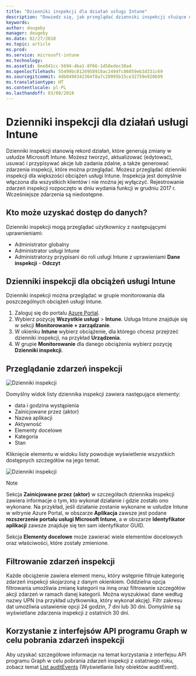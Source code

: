 ```yaml
---
title: "Dzienniki inspekcji dla działań usługi Intune"
description: "Dowiedz się, jak przeglądać dzienniki inspekcji służące do rejestrowania działań usługi Intune"
keywords: 
author: dougeby
manager: dougeby
ms.date: 02/27/2018
ms.topic: article
ms.prod: 
ms.service: microsoft-intune
ms.technology: 
ms.assetid: 6ee841cc-5694-4ba1-8f66-1d58edec30a4
ms.openlocfilehash: 55499bc8126958918ac2494fc86059eb3d331c69
ms.sourcegitcommit: 4db0498342364f8a7c28995b15ce32759e920b99
ms.translationtype: HT
ms.contentlocale: pl-PL
ms.lasthandoff: 03/08/2018
---
```

# <a name="audit-logs-for-intune-activities"></a>Dzienniki inspekcji dla działań usługi Intune
Dzienniki inspekcji stanowią rekord działań, które generują zmiany w usłudze Microsoft Intune. Możesz tworzyć, aktualizować (edytować), usuwać i przypisywać akcje lub zadania zdalne, a także generować zdarzenia inspekcji, które można przeglądać. Możesz przeglądać dzienniki inspekcji dla większości obciążeń usługi Intune. Inspekcja jest domyślnie włączona dla wszystkich klientów i nie można jej wyłączyć. Rejestrowanie zdarzeń inspekcji rozpoczęto w dniu wydania funkcji w grudniu 2017 r. Wcześniejsze zdarzenia są niedostępne.

## <a name="who-can-access-the-data"></a>Kto może uzyskać dostęp do danych?
Dzienniki inspekcji mogą przeglądać użytkownicy z następującymi uprawnieniami:
- Administrator globalny
- Administrator usługi Intune
- Administratorzy przypisani do roli usługi Intune z uprawieniami **Dane inspekcji** - **Odczyt**

## <a name="audit-logs-for-intune-workloads"></a>Dzienniki inspekcji dla obciążeń usługi Intune
Dzienniki inspekcji można przeglądać w grupie monitorowania dla poszczególnych obciążeń usługi Intune.  
1. Zaloguj się do portalu [Azure Portal](https://portal.azure.com).
2. Wybierz pozycję **Wszystkie usługi** > **Intune**. Usługa Intune znajduje się w sekcji **Monitorowanie + zarządzanie**.
3. W okienku **Intune** wybierz obciążenie, dla którego chcesz przejrzeć dzienniki inspekcji, na przykład **Urządzenia**.
4. W grupie **Monitorowanie** dla danego obciążenia wybierz pozycję **Dzienniki inspekcji**.

## <a name="review-audit-events"></a>Przeglądanie zdarzeń inspekcji
![Dzienniki inspekcji](./media/monitor-audit-logs.png "Dzienniki inspekcji")

Domyślny widok listy dziennika inspekcji zawiera następujące elementy:    

- data i godzina wystąpienia
- Zainicjowane przez (aktor)
- Nazwa aplikacji
- Aktywność
- Elementy docelowe
- Kategoria
- Stan

Kliknięcie elementu w widoku listy powoduje wyświetlenie wszystkich dostępnych szczegółów na jego temat.

![Dzienniki inspekcji](./media/monitor-audit-log-detail.png "Dzienniki inspekcji")

> [!Note]    
> Sekcja **Zainicjowane przez (aktor)** w szczegółach dziennika inspekcji zawiera informacje o tym, kto wykonał działanie i gdzie zostało ono wykonane. Na przykład, jeśli działanie zostanie wykonane w usłudze Intune w witrynie Azure Portal, w obszarze **Aplikacja** zawsze jest podane **rozszerzenie portalu usługi Microsoft Intune**, a w obszarze **Identyfikator aplikacji** zawsze znajduje się ten sam identyfikator GUID. 
>    
> Sekcja **Elementy docelowe** może zawierać wiele elementów docelowych oraz właściwości, które zostały zmienione.  


## <a name="filter-audit-events"></a>Filtrowanie zdarzeń inspekcji
Każde obciążenie zawiera element menu, który wstępnie filtruje kategorię zdarzeń inspekcji skojarzoną z danym okienkiem. Oddzielna opcja filtrowania umożliwia zmianę kategorii na inną oraz filtrowanie szczegółów akcji zdarzeń w ramach danej kategorii. Można wyszukiwać dane według nazwy UPN (na przykład użytkownika, który wykonał akcję). Filtr zakresu dat umożliwia ustawienie opcji 24 godzin, 7 dni lub 30 dni. Domyślnie są wyświetlane zdarzenia inspekcji z ostatnich 30 dni.

## <a name="use-graph-api-to-retrieve-audit-events"></a>Korzystanie z interfejsów API programu Graph w celu pobrania zdarzeń inspekcji
Aby uzyskać szczegółowe informacje na temat korzystania z interfejsu API programu Graph w celu pobrania zdarzeń inspekcji z ostatniego roku, zobacz temat [List auditEvents](https://developer.microsoft.com/en-us/graph/docs/api-reference/beta/api/intune_auditing_auditevent_list) (Wyświetlanie listy obiektów auditEvent).